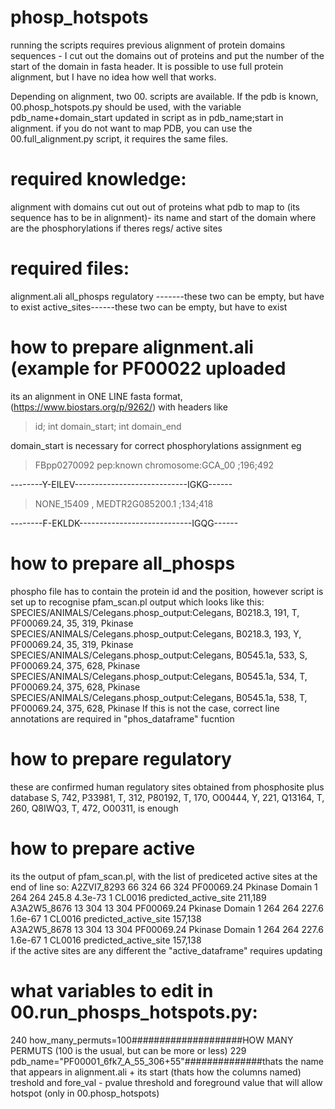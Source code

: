 # phosp_hotspots
running the scripts requires previous alignment of protein domains sequences - I cut out the domains out of proteins and put the number of the start of the domain in fasta header. It is possible to use full protein alignment, but I have no idea how well that works.


Depending on alignment, two 00. scripts are available. If the pdb is known, 00.phosp_hotspots.py should be used, with the variable pdb_name+domain_start updated in script as in pdb_name;start in alignment.
if you do not want to map PDB, you can use the 00.full_alignment.py script, it requires the same files.

# required knowledge:

alignment with domains cut out out of proteins
what pdb to map to (its sequence has to be in alignment)- its name and start of the domain
where are the phosphorylations
if theres regs/ active sites

# required files:

alignment.ali
all_phosps
regulatory -------these two can be empty, but have to exist
active_sites------these two can be empty, but have to exist


# how to prepare alignment.ali (example for PF00022 uploaded
its an alignment in ONE LINE fasta format, (https://www.biostars.org/p/9262/) with headers like 

>id; int domain_start; int domain_end

domain_start is necessary for correct phosphorylations assignment
eg

>FBpp0270092 pep:known chromosome:GCA_00 ;196;492

--------Y-EILEV----------------------------IGKG------

>NONE_15409 , MEDTR2G085200.1 ;134;418

--------F-EKLDK----------------------------IGQG------

# how to prepare all_phosps
phospho file has to contain the protein id and the position, however script is set up to recognise pfam_scan.pl output which looks like this: 
SPECIES/ANIMALS/Celegans.phosp_output:Celegans, B0218.3, 191, T, PF00069.24, 35, 319, Pkinase
SPECIES/ANIMALS/Celegans.phosp_output:Celegans, B0218.3, 193, Y, PF00069.24, 35, 319, Pkinase
SPECIES/ANIMALS/Celegans.phosp_output:Celegans, B0545.1a, 533, S, PF00069.24, 375, 628, Pkinase
SPECIES/ANIMALS/Celegans.phosp_output:Celegans, B0545.1a, 534, T, PF00069.24, 375, 628, Pkinase
SPECIES/ANIMALS/Celegans.phosp_output:Celegans, B0545.1a, 538, T, PF00069.24, 375, 628, Pkinase
If this is not the case, correct line annotations are required in "phos_dataframe" fucntion

# how to prepare regulatory 
these are confirmed human regulatory sites obtained from phosphosite plus database
S, 742, P33981,
T, 312, P80192, 
T, 170, O00444, 
Y, 221, Q13164,
T, 260, Q8IWQ3,
T, 472, O00311,
is enough 

# how to prepare active
its the output of pfam_scan.pl, with the list of prediceted active sites at the end of line so: 
 A2ZVI7_8293     66    324     66    324 PF00069.24  Pkinase           Domain     1   264   264    245.8   4.3e-73   1 CL0016   predicted_active_site 211,189  
A3A2W5_8676     13    304     13    304 PF00069.24  Pkinase           Domain     1   264   264    227.6   1.6e-67   1 CL0016   predicted_active_site 157,138  
A3A2W5_8678     13    304     13    304 PF00069.24  Pkinase           Domain     1   264   264    227.6   1.6e-67   1 CL0016   predicted_active_site 157,138  
if the active sites are any different the "active_dataframe" requires updating

# what variables to edit in 00.run_phosps_hotspots.py:
240 how_many_permuts=100####################HOW MANY PERMUTS (100 is the usual, but can be more or less)
229 pdb_name="PF00001_6fk7_A_55_306+55"##############thats the name that appears in alignment.ali + its start (thats how the columns named)
treshold and fore_val - pvalue threshold and foreground value that will allow hotspot (only in 00.phosp_hotspots)



